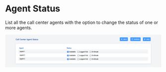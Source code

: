 # Agent Status

List all the call center agents with the option to change the status of
one or more agents.

![image](../_static/images/Status/agent_status/fusionpbx_agent_status1.png)
